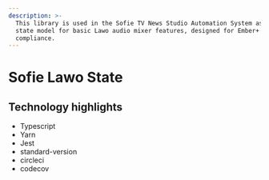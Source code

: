 ```yaml
---
description: >-
  This library is used in the Sofie TV News Studio Automation System as a simple
  state model for basic Lawo audio mixer features, designed for Ember+
  compliance.
---
```


# Sofie Lawo State

## Technology highlights

* Typescript
* Yarn
* Jest
* standard-version
* circleci
* codecov

